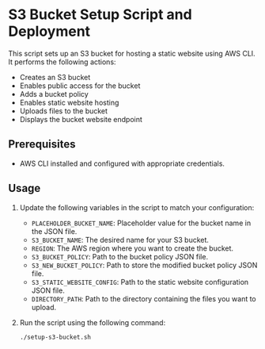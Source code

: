 # S3 Bucket Setup Script and Deployment

This script sets up an S3 bucket for hosting a static website using AWS CLI. It performs the following actions:

- Creates an S3 bucket
- Enables public access for the bucket
- Adds a bucket policy
- Enables static website hosting
- Uploads files to the bucket
- Displays the bucket website endpoint

## Prerequisites

- AWS CLI installed and configured with appropriate credentials.

## Usage

1. Update the following variables in the script to match your configuration:

   - `PLACEHOLDER_BUCKET_NAME`: Placeholder value for the bucket name in the JSON file.
   - `S3_BUCKET_NAME`: The desired name for your S3 bucket.
   - `REGION`: The AWS region where you want to create the bucket.
   - `S3_BUCKET_POLICY`: Path to the bucket policy JSON file.
   - `S3_NEW_BUCKET_POLICY`: Path to store the modified bucket policy JSON file.
   - `S3_STATIC_WEBSITE_CONFIG`: Path to the static website configuration JSON file.
   - `DIRECTORY_PATH`: Path to the directory containing the files you want to upload.

2. Run the script using the following command:

   ```bash
   ./setup-s3-bucket.sh
